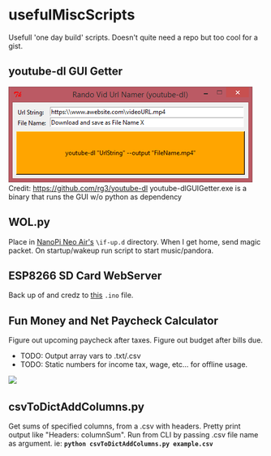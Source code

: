 # usefulMiscScripts
Usefull 'one day build' scripts. Doesn't quite need a repo but too cool for a gist.

## youtube-dl GUI Getter
<img src="https://github.com/BiTinerary/usefulMiscScripts/blob/master/youtube-dlGuiGetter.png?raw=true"><br>
Credit: <a href='https://github.com/rg3/youtube-dl'>https://github.com/rg3/youtube-dl</a>
youtube-dlGUIGetter.exe is a binary that runs the GUI w/o python as dependency

## WOL.py
Place in <a href='http://www.friendlyarm.com/index.php?route=product/product&path=69&product_id=151'>NanoPi Neo Air's</a> `\if-up.d` directory. When I get home, send magic packet. On startup/wakeup run script to start music/pandora.

## ESP8266 SD Card WebServer
Back up of and credz to <a href='https://github.com/esp8266/Arduino/blob/master/libraries/ESP8266WebServer/examples/SDWebServer/SDWebServer.ino'>this</a> `.ino` file.

## Fun Money and Net Paycheck Calculator
Figure out upcoming paycheck after taxes. Figure out budget after bills due.
* TODO: Output array vars to .txt/.csv
* TODO: Static numbers for income tax, wage, etc... for offline usage.
<img src='https://s11.postimg.org/qlagttk77/fun_Money_Tkinter.png'>

## csvToDictAddColumns.py
Get sums of specified columns, from a .csv with headers. Pretty print output like "Headers: columnSum". Run from CLI by passing .csv file name as argument. ie: **`python csvToDictAddColumns.py example.csv`**

